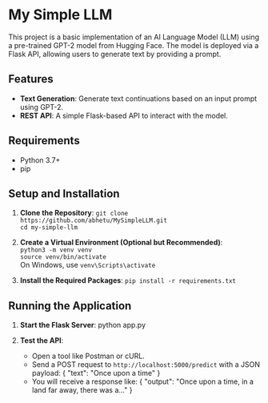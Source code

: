 # My Simple LLM

This project is a basic implementation of an AI Language Model (LLM) using a pre-trained GPT-2 model from Hugging Face. The model is deployed via a Flask API, allowing users to generate text by providing a prompt.

## Features

- **Text Generation**: Generate text continuations based on an input prompt using GPT-2.
- **REST API**: A simple Flask-based API to interact with the model.

## Requirements

- Python 3.7+
- pip

## Setup and Installation

1. **Clone the Repository**:
    `git clone https://github.com/abhetu/MySimpleLLM.git`<br>
    `cd my-simple-llm` <br>


2. **Create a Virtual Environment (Optional but Recommended)**:<br>
    `python3 -m venv venv` <br>
    `source venv/bin/activate` <br>
    On Windows, use `venv\Scripts\activate`


4. **Install the Required Packages**:
    `pip install -r requirements.txt`<br>

## Running the Application

1. **Start the Flask Server**:
    python app.py

2. **Test the API**:
    - Open a tool like Postman or cURL.
    - Send a POST request to `http://localhost:5000/predict` with a JSON payload:
        {
            "text": "Once upon a time"
        }
    - You will receive a response like:
        {
            "output": "Once upon a time, in a land far away, there was a..."
        }
       

